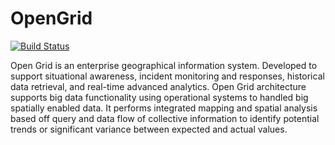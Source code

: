 # OpenGrid <br>
[![Build Status](https://magnum.travis-ci.com/Chicago/opengrid.svg?token=SysBhDyYWJMYLus2d27y&branch=master)](https://magnum.travis-ci.com/Chicago/opengrid)

<p>Open Grid is an enterprise geographical information system. Developed to support situational awareness, incident monitoring and responses, historical data retrieval, and real-time advanced analytics. Open Grid architecture supports big data functionality using operational systems to handled big spatially enabled data. It performs integrated mapping and spatial analysis based off query and data flow of collective information to identify potential trends or significant variance between expected and actual values.</p>
